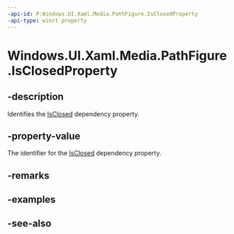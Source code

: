 ```yaml
---
-api-id: P:Windows.UI.Xaml.Media.PathFigure.IsClosedProperty
-api-type: winrt property
---
```


<!-- Property syntax
public Windows.UI.Xaml.DependencyProperty IsClosedProperty { get; }
-->

# Windows.UI.Xaml.Media.PathFigure.IsClosedProperty

## -description
Identifies the [IsClosed](pathfigure_isclosed.md) dependency property.



## -property-value
The identifier for the [IsClosed](pathfigure_isclosed.md) dependency property.

## -remarks

## -examples

## -see-also
